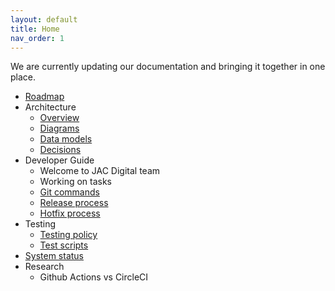 ```yaml
---
layout: default
title: Home
nav_order: 1
---
```


We are currently updating our documentation and bringing it together in one place.

- [Roadmap](roadmap.md)
- Architecture
  - [Overview](architecture/overview.md)
  - [Diagrams](architecture/index.md)
  - [Data models](architecture/data-models/index.md)
  - [Decisions](architecture/decisions/index.md)
- Developer Guide
  - Welcome to JAC Digital team
  - Working on tasks
  - [Git commands](git-commands.md)
  - [Release process](release-process.md)
  - [Hotfix process](hotfix-process.md)
- Testing
  - [Testing policy](testing-policy.md)
  - [Test scripts](test-scripts.md)
- [System status](status.md)
- Research
  - Github Actions vs CircleCI
